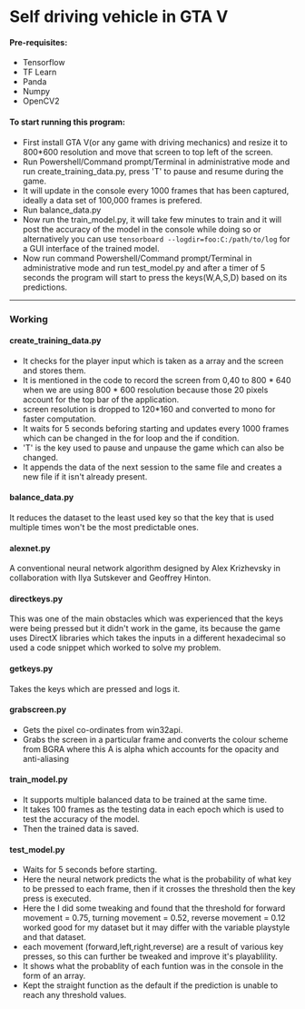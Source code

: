 # Self driving vehicle in GTA V

#### Pre-requisites:

- Tensorflow
- TF Learn
- Panda
- Numpy
- OpenCV2


#### To start running this program:

- First install GTA V(or any game with driving mechanics) and resize it to 800*600 resolution and move that screen to top left of the screen.
- Run Powershell/Command prompt/Terminal in administrative mode and run create_training_data.py, press 'T' to pause and resume during the game.
- It will update in the console every 1000 frames that has been captured, ideally a data set of 100,000 frames is prefered.
- Run balance_data.py  
- Now run the train_model.py, it will take few minutes to train and it will post the accuracy of the model in the console while doing so or alternatively you can use `tensorboard --logdir=foo:C:/path/to/log` for a GUI interface of the trained model.
- Now run command Powershell/Command prompt/Terminal in administrative mode and run test_model.py and after a timer of 5 seconds the program will start to press the keys(W,A,S,D) based on its predictions.

****

### Working

#### create_training_data.py
 - It checks for the player input which is taken as a array and the screen and stores them.
 - It is mentioned in the code to record the screen from 0,40 to 800 * 640 when we are using 800 * 600 resolution because those 20 pixels account for the top bar of the application.   
 - screen resolution is dropped to 120*160 and converted to mono for faster computation.
 - It waits for 5 seconds beforing starting and updates every 1000 frames which can be changed in the for loop and the if condition.
 - 'T' is the key used to pause and unpause the game which can also be changed.
 - It appends the data of the next session to the same file and creates a new file if it isn't already present.
 
#### balance_data.py
It reduces the dataset to the least used key so that the key that is used multiple times won't be the most predictable ones.

#### alexnet.py
A conventional neural network algorithm designed by Alex Krizhevsky in collaboration with Ilya Sutskever and Geoffrey Hinton.
 
#### directkeys.py
This was one of the main obstacles which was experienced that the keys were being pressed but it didn't work in the game, its because the game uses DirectX libraries which takes the inputs in a different hexadecimal so used a code snippet which worked to solve my problem.
 
#### getkeys.py
Takes the keys which are pressed and logs it.

#### grabscreen.py
 - Gets the pixel co-ordinates from win32api.
 - Grabs the screen in a particular frame and converts the colour scheme from BGRA where this A is alpha which accounts for the opacity and anti-aliasing
 
#### train_model.py
 - It supports multiple balanced data to be trained at the same time.
 - It takes 100 frames as the testing data in each epoch which is used to test the accuracy of the model.
 - Then the trained data is saved.
 
#### test_model.py
- Waits for 5 seconds before starting.
- Here the neural network predicts the what is the probability of what key to be pressed to each frame, then if it crosses the threshold then the key press is executed.
- Here the I did some tweaking and found that the threshold for forward movement = 0.75, turning movement = 0.52, reverse movement = 0.12 worked good for my dataset but it may differ with the variable playstyle and that dataset.
- each movement (forward,left,right,reverse) are a result of various key presses, so this can further be tweaked and improve it's playablility.
- It shows what the probablity of each funtion was in the console in the form of an array.
- Kept the straight function as the default if the prediction is unable to reach any threshold values.


 
